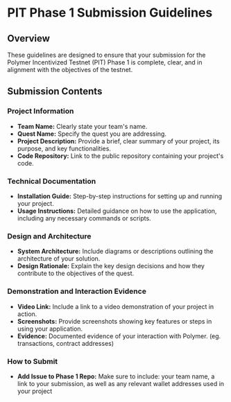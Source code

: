 # PIT Phase 1 Submission Guidelines

## Overview
These guidelines are designed to ensure that your submission for the Polymer Incentivized Testnet (PIT) Phase 1 is complete, clear, and in alignment with the objectives of the testnet.

## Submission Contents

### Project Information
- **Team Name:** Clearly state your team's name.
- **Quest Name:** Specify the quest you are addressing.
- **Project Description:** Provide a brief, clear summary of your project, its purpose, and key functionalities.
- **Code Repository:** Link to the public repository containing your project's code.


### Technical Documentation
- **Installation Guide:** Step-by-step instructions for setting up and running your project.
- **Usage Instructions:** Detailed guidance on how to use the application, including any necessary commands or scripts.

### Design and Architecture
- **System Architecture:** Include diagrams or descriptions outlining the architecture of your solution.
- **Design Rationale:** Explain the key design decisions and how they contribute to the objectives of the quest.

### Demonstration and Interaction Evidence
- **Video Link:** Include a link to a video demonstration of your project in action.
- **Screenshots:** Provide screenshots showing key features or steps in using your application.
- **Evidence:** Documented evidence of your interaction with Polymer. (eg. transactions, contract addresses)

### How to Submit
- **Add Issue to Phase 1 Repo:** Make sure to include: your team name, a link to your submission, as well as any relevant wallet addresses used in your project
